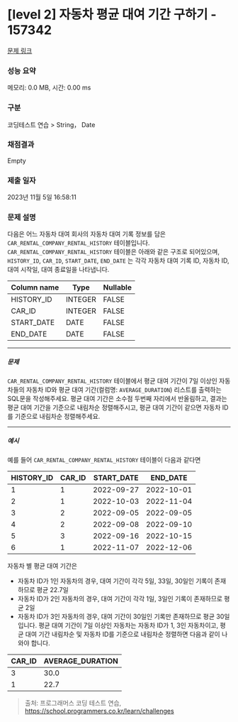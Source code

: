 # [level 2] 자동차 평균 대여 기간 구하기 - 157342 

[문제 링크](https://school.programmers.co.kr/learn/courses/30/lessons/157342) 

### 성능 요약

메모리: 0.0 MB, 시간: 0.00 ms

### 구분

코딩테스트 연습 > String， Date

### 채점결과

Empty

### 제출 일자

2023년 11월 5일 16:58:11

### 문제 설명

<p style="user-select: auto;">다음은 어느 자동차 대여 회사의 자동차 대여 기록 정보를 담은 <code style="user-select: auto;">CAR_RENTAL_COMPANY_RENTAL_HISTORY</code> 테이블입니다. <code style="user-select: auto;">CAR_RENTAL_COMPANY_RENTAL_HISTORY</code> 테이블은 아래와 같은 구조로 되어있으며, <code style="user-select: auto;">HISTORY_ID</code>, <code style="user-select: auto;">CAR_ID</code>, <code style="user-select: auto;">START_DATE</code>, <code style="user-select: auto;">END_DATE</code> 는 각각 자동차 대여 기록 ID, 자동차 ID, 대여 시작일, 대여 종료일을 나타냅니다.</p>
<table class="table" style="user-select: auto;">
        <thead style="user-select: auto;"><tr style="user-select: auto;">
<th style="user-select: auto;">Column name</th>
<th style="user-select: auto;">Type</th>
<th style="user-select: auto;">Nullable</th>
</tr>
</thead>
        <tbody style="user-select: auto;"><tr style="user-select: auto;">
<td style="user-select: auto;">HISTORY_ID</td>
<td style="user-select: auto;">INTEGER</td>
<td style="user-select: auto;">FALSE</td>
</tr>
<tr style="user-select: auto;">
<td style="user-select: auto;">CAR_ID</td>
<td style="user-select: auto;">INTEGER</td>
<td style="user-select: auto;">FALSE</td>
</tr>
<tr style="user-select: auto;">
<td style="user-select: auto;">START_DATE</td>
<td style="user-select: auto;">DATE</td>
<td style="user-select: auto;">FALSE</td>
</tr>
<tr style="user-select: auto;">
<td style="user-select: auto;">END_DATE</td>
<td style="user-select: auto;">DATE</td>
<td style="user-select: auto;">FALSE</td>
</tr>
</tbody>
      </table>
<hr style="user-select: auto;">

<h5 style="user-select: auto;">문제</h5>

<p style="user-select: auto;"><code style="user-select: auto;">CAR_RENTAL_COMPANY_RENTAL_HISTORY</code> 테이블에서 평균 대여 기간이 7일 이상인 자동차들의 자동차 ID와 평균 대여 기간(컬럼명: <code style="user-select: auto;">AVERAGE_DURATION</code>) 리스트를 출력하는 SQL문을 작성해주세요. 평균 대여 기간은 소수점 두번째 자리에서 반올림하고, 결과는 평균 대여 기간을 기준으로 내림차순 정렬해주시고, 평균 대여 기간이 같으면 자동차 ID를 기준으로 내림차순 정렬해주세요.</p>

<hr style="user-select: auto;">

<h5 style="user-select: auto;">예시</h5>

<p style="user-select: auto;">예를 들어 <code style="user-select: auto;">CAR_RENTAL_COMPANY_RENTAL_HISTORY</code> 테이블이 다음과 같다면</p>
<table class="table" style="user-select: auto;">
        <thead style="user-select: auto;"><tr style="user-select: auto;">
<th style="user-select: auto;">HISTORY_ID</th>
<th style="user-select: auto;">CAR_ID</th>
<th style="user-select: auto;">START_DATE</th>
<th style="user-select: auto;">END_DATE</th>
</tr>
</thead>
        <tbody style="user-select: auto;"><tr style="user-select: auto;">
<td style="user-select: auto;">1</td>
<td style="user-select: auto;">1</td>
<td style="user-select: auto;">2022-09-27</td>
<td style="user-select: auto;">2022-10-01</td>
</tr>
<tr style="user-select: auto;">
<td style="user-select: auto;">2</td>
<td style="user-select: auto;">1</td>
<td style="user-select: auto;">2022-10-03</td>
<td style="user-select: auto;">2022-11-04</td>
</tr>
<tr style="user-select: auto;">
<td style="user-select: auto;">3</td>
<td style="user-select: auto;">2</td>
<td style="user-select: auto;">2022-09-05</td>
<td style="user-select: auto;">2022-09-05</td>
</tr>
<tr style="user-select: auto;">
<td style="user-select: auto;">4</td>
<td style="user-select: auto;">2</td>
<td style="user-select: auto;">2022-09-08</td>
<td style="user-select: auto;">2022-09-10</td>
</tr>
<tr style="user-select: auto;">
<td style="user-select: auto;">5</td>
<td style="user-select: auto;">3</td>
<td style="user-select: auto;">2022-09-16</td>
<td style="user-select: auto;">2022-10-15</td>
</tr>
<tr style="user-select: auto;">
<td style="user-select: auto;">6</td>
<td style="user-select: auto;">1</td>
<td style="user-select: auto;">2022-11-07</td>
<td style="user-select: auto;">2022-12-06</td>
</tr>
</tbody>
      </table>
<p style="user-select: auto;">자동차 별 평균 대여 기간은</p>

<ul style="user-select: auto;">
<li style="user-select: auto;">자동차 ID가 1인 자동차의 경우, 대여 기간이 각각 5일, 33일, 30일인 기록이 존재하므로 평균 22.7일</li>
<li style="user-select: auto;">자동차 ID가 2인 자동차의 경우, 대여 기간이 각각 1일, 3일인 기록이 존재하므로 평균 2일</li>
<li style="user-select: auto;">자동차 ID가 3인 자동차의 경우, 대여 기간이 30일인 기록만 존재하므로 평균 30일
입니다. 평균 대여 기간이 7일 이상인 자동차는 자동차 ID가 1, 3인 자동차이고, 평균 대여 기간 내림차순 및 자동차 ID를 기준으로 내림차순 정렬하면 다음과 같이 나와야 합니다.</li>
</ul>
<table class="table" style="user-select: auto;">
        <thead style="user-select: auto;"><tr style="user-select: auto;">
<th style="user-select: auto;">CAR_ID</th>
<th style="user-select: auto;">AVERAGE_DURATION</th>
</tr>
</thead>
        <tbody style="user-select: auto;"><tr style="user-select: auto;">
<td style="user-select: auto;">3</td>
<td style="user-select: auto;">30.0</td>
</tr>
<tr style="user-select: auto;">
<td style="user-select: auto;">1</td>
<td style="user-select: auto;">22.7</td>
</tr>
</tbody>
      </table>

> 출처: 프로그래머스 코딩 테스트 연습, https://school.programmers.co.kr/learn/challenges